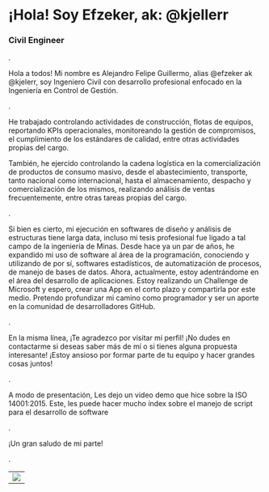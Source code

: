 # ¡Hola! Soy Efzeker, ak: @kjellerr
### Civil Engineer



.


Hola a todos! Mi nombre es Alejandro Felipe Guillermo, alias @efzeker ak @kjelerr, soy Ingeniero Civil con desarrollo profesional enfocado en la Ingeniería en Control de Gestión. 

.


He trabajado controlando actividades de construcción, flotas de equipos, reportando KPIs operacionales, monitoreando la gestión de compromisos, el cumplimiento de los estándares de calidad, entre otras actividades propias del cargo. 

También, he ejercido controlando la cadena logística en la comercialización de productos de consumo masivo, desde el abastecimiento, transporte, tanto nacional como internacional, hasta el almacenamiento, despacho y comercialización de los mismos, 
realizando análisis de ventas frecuentemente, entre otras tareas propias del cargo.

.

Si bien es cierto, mi ejecución en softwares de diseño y análisis de estructuras tiene larga data, incluso mi tesis profesional fue ligado a tal campo de la ingeniería de Minas. 
Desde hace ya un par de años, he expandido mi uso de software al área de la programación, conociendo y utilizando de por sí, softwares estadísticos, de automatización de procesos, de manejo de bases de datos. 
Ahora, actualmente, estoy adentrándome en el área del desarrollo de aplicaciones. Estoy realizando un Challenge de Microsoft y espero, crear una App en el corto plazo y compartirla por este medio.
Pretendo profundizar mi camino como programador y ser un aporte en la comunidad de desarrolladores GitHub.

.


En la misma línea, ¡Te agradezco por visitar mi perfil! ¡No dudes en contactarme si deseas saber más de mí o si tienes alguna propuesta interesante! ¡Estoy ansioso por formar parte de tu equipo y hacer grandes cosas juntos! 


.

A modo de presentación, Les dejo un video demo que hice sobre la ISO 14001:2015.
Este, les puede hacer mucho índex sobre el manejo de script para el desarrollo de software


.


¡Un gran saludo de mi parte!



.



<table style="width:100%">
<tr>
<td>
<a href="https://youtu.be/ay1lwfjIGgM?si=H2Rd1cnMQHrbhtyr">
<img src="https://ibb.co/DQ81Lpm#google_vignette">
</a>
</td>
